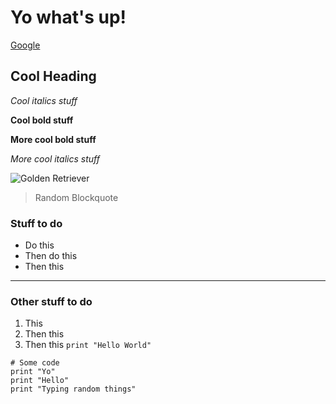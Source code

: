 # Yo what's up!

[Google](https://www.google.com/)

## Cool Heading
*Cool italics stuff*

**Cool bold stuff**

**More cool bold stuff**

*More cool italics stuff*

![Golden Retriever](https://www.petmd.com/sites/default/files/2020-11/picture-of-golden-retriever-dog_0.jpg)

>Random Blockquote

### Stuff to do
* Do this
* Then do this
* Then this

---

### Other stuff to do
1. This
2. Then this
3. Then this `print "Hello World"`

```
# Some code
print "Yo"
print "Hello"
print "Typing random things"
```
